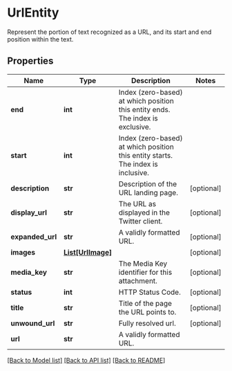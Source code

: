 # UrlEntity

Represent the portion of text recognized as a URL, and its start and end position within the text.

## Properties
Name | Type | Description | Notes
------------ | ------------- | ------------- | -------------
**end** | **int** | Index (zero-based) at which position this entity ends.  The index is exclusive. | 
**start** | **int** | Index (zero-based) at which position this entity starts.  The index is inclusive. | 
**description** | **str** | Description of the URL landing page. | [optional] 
**display_url** | **str** | The URL as displayed in the Twitter client. | [optional] 
**expanded_url** | **str** | A validly formatted URL. | [optional] 
**images** | [**List[UrlImage]**](UrlImage.md) |  | [optional] 
**media_key** | **str** | The Media Key identifier for this attachment. | [optional] 
**status** | **int** | HTTP Status Code. | [optional] 
**title** | **str** | Title of the page the URL points to. | [optional] 
**unwound_url** | **str** | Fully resolved url. | [optional] 
**url** | **str** | A validly formatted URL. | 

[[Back to Model list]](../README.md#documentation-for-models) [[Back to API list]](../README.md#documentation-for-api-endpoints) [[Back to README]](../README.md)


